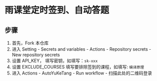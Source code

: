 # 雨课堂定时签到、自动答题


## 步骤
1. 首先，Fork 本仓库
2. 进入 Setting - Secrets and variables - Actions - Repository secrets - New repository secrets
3. 设置 API_KEY， 填写密钥，如填写：`sk-xxx`
4. 设置 EXCLUDE_COURSES 填写要排除签到的课程，如填写: `编译原理`
5. 进入 Actions - AutoYuKeTang - Run workflow - 扫描此处的二维码登录